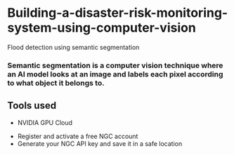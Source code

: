 # Building-a-disaster-risk-monitoring-system-using-computer-vision
Flood detection using semantic segmentation 



### Semantic segmentation is a computer vision technique where an AI model looks at an image and labels each pixel according to what object it belongs to.


## Tools used 

* NVIDIA GPU Cloud 
- Register and activate a free NGC account
- Generate your NGC API key and save it in a safe location
